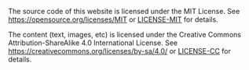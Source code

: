 The source code of this website is licensed under the MIT License.
See https://opensource.org/licenses/MIT or [LICENSE-MIT](./LICENSE-MIT) for details.

The content (text, images, etc) is licensed under the Creative Commons Attribution-ShareAlike 4.0 International License.
See https://creativecommons.org/licenses/by-sa/4.0/ or [LICENSE-CC](./LICENSE-CC) for details.

